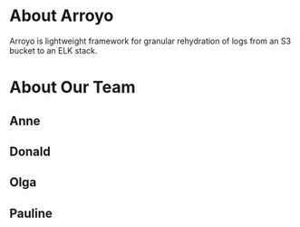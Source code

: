 
# About Arroyo

Arroyo is lightweight framework for granular rehydration of logs from an S3 bucket to an ELK stack.
# About Our Team
## Anne
## Donald
## Olga
## Pauline
